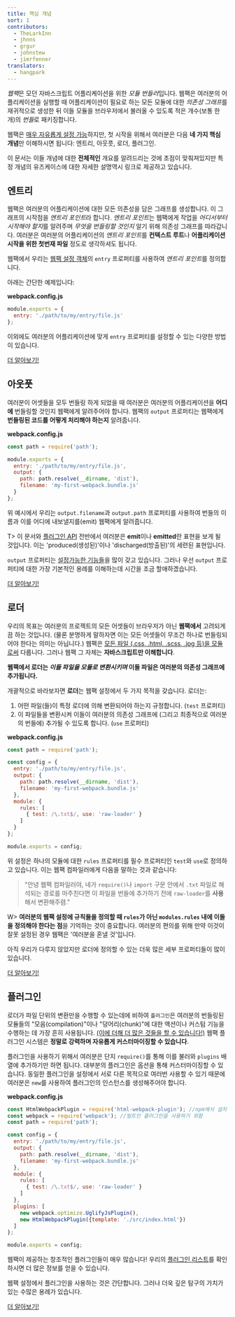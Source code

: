 ```yaml
---
title: 핵심 개념
sort: 1
contributors:
  - TheLarkInn
  - jhnns
  - grgur
  - johnstew
  - jimrfenner
translators:
  - hangpark
---
```


*웹팩*은 모던 자바스크립트 어플리케이션을 위한 *모듈 번들러*입니다. 웹팩은 여러분의 어플리케이션을 실행할 때 어플리케이션이 필요로 하는 모든 모듈에 대한 *의존성 그래프*를 재귀적으로 생성한 뒤 이들 모듈을 브라우저에서 불러올 수 있도록 적은 개수(보통 한 개)의 *번들*로 패키징합니다.

웹팩은 [매우 자유롭게 설정 가능](/configuration)하지만, 첫 시작을 위해서 여러분은 다음 **네 가지 핵심 개념**만 이해하시면 됩니다: 엔트리, 아웃풋, 로더, 플러그인.

이 문서는 이들 개념에 대한 **전체적인** 개요를 알려드리는 것에 초점이 맞춰져있지만 특정 개념의 유즈케이스에 대한 자세한 설명역시 링크로 제공하고 있습니다.


## 엔트리

웹팩은 여러분의 어플리케이션에 대한 모든 의존성을 담은 그래프를 생성합니다. 이 그래프의 시작점을 *엔트리 포인트*라 합니다. *엔트리 포인트*는 웹팩에게 작업을 *어디서부터 시작해야 할지*를 알려주며 *무엇을 번들링할 것인지* 알기 위해 의존성 그래프를 따라갑니다. 여러분은 여러분의 어플리케이션의 *엔트리 포인트*를 **컨텍스트 루트**나 **어플리케이션 시작을 위한 첫번재 파일** 정도로 생각하셔도 됩니다.

웹팩에서 우리는 [웹팩 설정 객체](/configuration)의 `entry` 프로퍼티를 사용하여 *엔트리 포인트*를 정의합니다.

아래는 간단한 예제입니다:

**webpack.config.js**

```javascript
module.exports = {
  entry: './path/to/my/entry/file.js'
};
```

이외에도 여러분의 어플리케이션에 맞게 `entry` 프로퍼티를 설정할 수 있는 다양한 방법이 있습니다.

[더 알아보기!](/concepts/entry-points)


## 아웃풋

여러분이 어셋들을 모두 번들링 하게 되었을 때 여러분은 여러분의 어플리케이션을 **어디에** 번들링할 것인지 웹팩에게 알려주어야 합니다. 웹팩의 `output` 프로퍼티는 웹팩에게 **번들링된 코드를 어떻게 처리해야 하는지** 알려줍니다.

**webpack.config.js**

```javascript
const path = require('path');

module.exports = {
  entry: './path/to/my/entry/file.js',
  output: {
    path: path.resolve(__dirname, 'dist'),
    filename: 'my-first-webpack.bundle.js'
  }
};
```

위 예시에서 우리는 `output.filename`과 `output.path` 프로퍼티를 사용하여 번들의 이름과 이를 어디에 내보낼지를(emit) 웹팩에게 알려줍니다.

T> 이 문서와 [플러그인 API](/api/plugins) 전반에서 여러분은 **emit**이나 **emitted**란 표현을 보게 될 것입니다. 이는 'produced(생성된)'이나 'discharged(방출된)'의 세련된 표현입니다.

`output` 프로퍼티는 [설정가능한 기능들](/configuration/output)을 많이 갖고 있습니다. 그러나 우선 `output` 프로퍼티에 대한 가장 기본적인 용례를 이해하는데 시간을 조금 할애하겠습니다.

[더 알아보기!](/concepts/output)


## 로더

우리의 목표는 여러분의 프로젝트의 모든 어셋들이 브라우저가 아닌 **웹팩에서** 고려되게끔 하는 것입니다. (물론 분명하게 말하자면 이는 모든 어셋들이 무조건 하나로 번들링되어야 한다는 의미는 아닙니다.) 웹팩은 [모든 파일 (.css, .html, .scss, .jpg 등)을 모듈로써](/concepts/modules) 다룹니다. 그러나 웹팩 그 자체는 **자바스크립트만 이해합니다**.

**웹팩에서 로더는 _이들 파일을 모듈로 변환시키며_ 이들 파일은 여러분의 의존성 그래프에 추가됩니다.**

개괄적으로 바라보자면 **로더**는 웹팩 설정에서 두 가지 목적을 갖습니다. 로더는:

1. 어떤 파일(들)이 특정 로더에 의해 변환되어야 하는지 규정합니다. (`test` 프로퍼티)
2. 이 파일들을 변환시켜 이들이 여러분의 의존성 그래프에 (그리고 최종적으로 여러분의 번들에) 추가될 수 있도록 합니다. (`use` 프로퍼티)

**webpack.config.js**

```javascript
const path = require('path');

const config = {
  entry: './path/to/my/entry/file.js',
  output: {
    path: path.resolve(__dirname, 'dist'),
    filename: 'my-first-webpack.bundle.js'
  },
  module: {
    rules: [
      { test: /\.txt$/, use: 'raw-loader' }
    ]
  }
};

module.exports = config;
```

위 설정은 하나의 모듈에 대한 `rules` 프로퍼티를 필수 프로퍼티인 `test`와 `use`로 정의하고 있습니다. 이는 웹팩 컴파일러에게 다음을 말하는 것과 같습니다:

> "안녕 웹팩 컴파일러야, 네가 `require()`나 `import` 구문 안에서 `.txt` 파일로 해석되는 경로를 마주친다면 이 파일을 번들에 추가하기 전에 `raw-loader`를 **사용**해서 변환해주렴."

W> **여러분의 웹팩 설정에 규칙들을 정의할 때 `rules`가 아닌 `modules.rules` 내에 이들을 정의해야 한다는 점**을 기억하는 것이 중요합니다. 여러분의 편의를 위해 만약 이것이 잘못 설정된 경우 웹팩은 '여러분을 혼낼 것'입니다.

아직 우리가 다루지 않았지만 로더에 정의할 수 있는 더욱 많은 세부 프로퍼티들이 많이 있습니다.

[더 알아보기!](/concepts/loaders)


## 플러그인

로더가 파일 단위의 변환만을 수행할 수 있는데에 비하여 `플러그인`은 여러분의 번들링된 모듈들의 "모음(compilation)"이나 "덩어리(chunk)"에 대한 액션이나 커스텀 기능을 수행하는 데 가장 흔히 사용됩니다. [(이에 더해 더 많은 것들을 할 수 있습니다!)](/concepts/plugins) 웹팩 플러그인 시스템은 **정말로 강력하며 자유롭게 커스터마이징할 수 있습니다**.

플러그인을 사용하기 위해서 여러분은 단지 `require()`를 통해 이를 불러와 `plugins` 배열에 추가하기만 하면 됩니다. 대부분의 플러그인은 옵션을 통해 커스터마이징할 수 있습니다. 동일한 플러그인을 설정에서 서로 다른 목적으로 여러번 사용할 수 있기 때문에 여러분은 `new`를 사용하여 플러그인의 인스턴스를 생성해주어야 합니다.

**webpack.config.js**

```javascript
const HtmlWebpackPlugin = require('html-webpack-plugin'); //npm에서 설치
const webpack = require('webpack'); //빌트인 플러그인을 사용하기 위함
const path = require('path');

const config = {
  entry: './path/to/my/entry/file.js',
  output: {
    path: path.resolve(__dirname, 'dist'),
    filename: 'my-first-webpack.bundle.js'
  },
  module: {
    rules: [
      { test: /\.txt$/, use: 'raw-loader' }
    ]
  },
  plugins: [
    new webpack.optimize.UglifyJsPlugin(),
    new HtmlWebpackPlugin({template: './src/index.html'})
  ]
};

module.exports = config;
```

웹팩이 제공하는 창조적인 플러그인들이 매우 많습니다! 우리의 [플러그인 리스트](/plugins)를 확인하시면 더 많은 정보를 얻을 수 있습니다.

웹팩 설정에서 플러그인을 사용하는 것은 간단합니다. 그러나 더욱 깊은 탐구의 가치가 있는 수많은 용례가 있습니다.

[더 알아보기!](/concepts/plugins)
